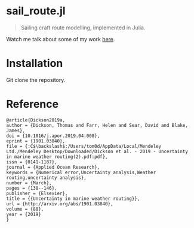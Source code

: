 # sail_route.jl

> Sailing craft route modelling, implemented in Julia.

Watch me talk about some of my work [here](https://www.youtube.com/watch?v=H9734QKifKg&t=).

# Installation

Git clone the repository. 

# Reference

```
@article{Dickson2019a,
author = {Dickson, Thomas and Farr, Helen and Sear, David and Blake, James},
doi = {10.1016/j.apor.2019.04.008},
eprint = {1901.03840},
file = {:C$\backslash$:/Users/tom0d/AppData/Local/Mendeley Ltd./Mendeley Desktop/Downloaded/Dickson et al. - 2019 - Uncertainty in marine weather routing(2).pdf:pdf},
issn = {0141-1187},
journal = {Applied Ocean Research},
keywords = {Numerical error,Uncertainty analysis,Weather routing,uncertainty analysis},
number = {March},
pages = {138--146},
publisher = {Elsevier},
title = {{Uncertainty in marine weather routing}},
url = {http://arxiv.org/abs/1901.03840},
volume = {88},
year = {2019}
}
```
